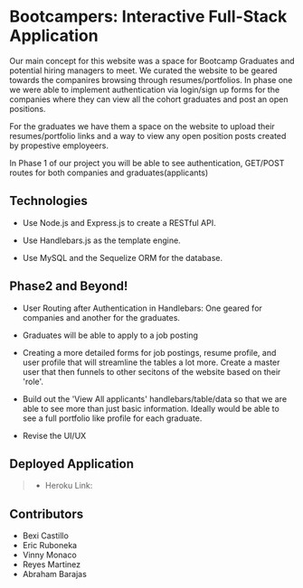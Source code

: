 # Bootcampers: Interactive Full-Stack Application

Our main concept for this website was a space for Bootcamp Graduates and potential hiring managers to meet. We curated the website to be geared towards the companires browsing through resumes/portfolios. In phase one we were able to implement authentication via login/sign up forms for the companies where they can view all the cohort graduates and post an open positions. 

For the graduates we have them a space on the website to upload their resumes/portfolio links and a way to view any open position posts created by propestive employeers. 

In Phase 1 of our project you will be able to see authentication, GET/POST routes for both companies and graduates(applicants)

## Technologies

* Use Node.js and Express.js to create a RESTful API.

* Use Handlebars.js as the template engine.

* Use MySQL and the Sequelize ORM for the database.

## Phase2 and Beyond!

* User Routing after Authentication in Handlebars: One geared for companies and another for the graduates.

* Graduates will be able to apply to a job posting

* Creating a more detailed forms for job postings, resume profile, and user profile that will streamline the tables a lot more. Create a master user that then funnels to other secitons of the website based on their 'role'. 

* Build out the 'View All applicants' handlebars/table/data so that we are able to see more than just basic information. Ideally would be able to see a full portfolio like profile for each graduate.

* Revise the UI/UX

## Deployed Application

> * Heroku Link:

## Contributors

* Bexi Castillo
* Eric Ruboneka
* Vinny Monaco
* Reyes Martinez
* Abraham Barajas


